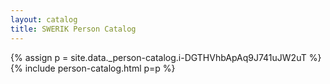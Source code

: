 ```yaml
---
layout: catalog
title: SWERIK Person Catalog
---
```

{% assign p = site.data._person-catalog.i-DGTHVhbApAq9J741uJW2uT %}
{% include person-catalog.html p=p %}

